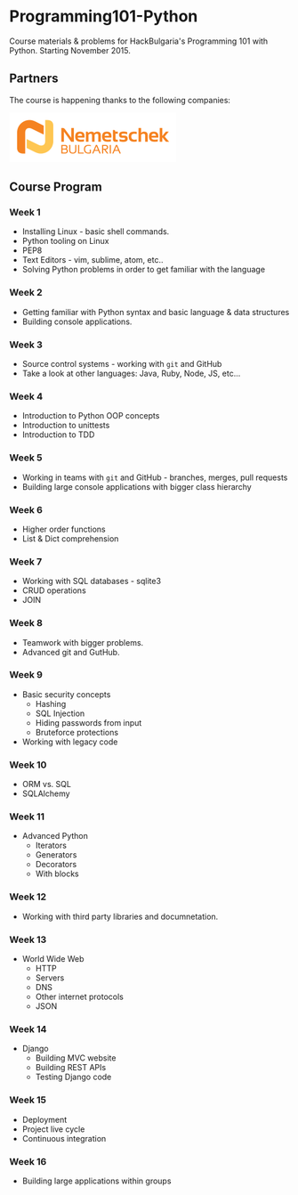 # Programming101-Python

Course materials &amp; problems for HackBulgaria's Programming 101 with Python. Starting November 2015.

## Partners

The course is happening thanks to the following companies:

[![Nemetschek Bulgaria](partners/Nemetschek.png)](http://www.nemetschek.bg/)

## Course Program

### Week 1

  * Installing Linux - basic shell commands.
  * Python tooling on Linux
  * PEP8
  * Text Editors - vim, sublime, atom, etc.. 
  * Solving Python problems in order to get familiar with the language

### Week 2

  * Getting familiar with Python syntax and basic language & data structures
  * Building console applications.

### Week 3

  * Source control systems - working with `git` and GitHub
  * Take a look at other languages: Java, Ruby, Node, JS, etc...

### Week 4

  * Introduction to Python OOP concepts
  * Introduction to unittests
  * Introduction to TDD

### Week 5
  * Working in teams with `git` and GitHub - branches, merges, pull requests
  * Building large console applications with bigger class hierarchy


### Week 6
  * Higher order functions
  * List & Dict comprehension

### Week 7
  * Working with SQL databases - sqlite3
  * CRUD operations
  * JOIN

### Week 8
  * Teamwork with bigger problems. 
  * Advanced git and GutHub.

### Week 9
  * Basic security concepts
    *  Hashing
    *  SQL Injection
    *  Hiding passwords from input
    *  Bruteforce protections
  * Working with legacy code

### Week 10
  * ORM vs. SQL
  * SQLAlchemy

### Week 11
  * Advanced Python  
    * Iterators 
    * Generators 
    * Decorators 
    * With blocks

### Week 12
  * Working with third party libraries and documnetation.

### Week 13
  * World Wide Web
    * HTTP
    * Servers
    * DNS
    * Other internet protocols
    * JSON

### Week 14
  * Django 
    * Building MVC website
    * Building REST APIs
    * Testing Django code

### Week 15
  * Deployment 
  * Project live cycle
  * Continuous integration

### Week 16
  * Building large applications within groups
